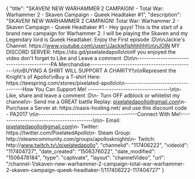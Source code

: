 {
    "title": "SKAVEN! NEW WARHAMMER 2 CAMPAIGN! - Total War: Warhammer 2 - Skaven Campaign - Queek Headtaker #1",
    "description": "SKAVEN! NEW WARHAMMER 2 CAMPAIGN! Total War: Warhammer 2 - Skaven Campaign - Queek Headtaker #1 - Hey guys! This is the start of a brand new campaign for Warhammer 2. I will be playing the Skaven and my Legendary lord is Queek Headtaker. Enjoy the First episode :D\n\nJackie's Channel: https:\/\/www.youtube.com\/user\/Jackiefishhhhhh\n\nJOIN MY DISCORD SERVER: https:\/\/dis.gd\/pixelatedapollo\n\nIf you enjoyed the video don't forget to Like and Leave a comment :D\n\n-----------------------------------------PA Merchandise---------------------------------------------\n\nBUYING A SHIRT WILL SUPPORT A CHARITY!\n\nRepresent the Knight's of Apollo!\nBuy a T-shirt Here: https:\/\/teespring.com\/stores\/pixelated-apollo\n\n----------------------------------How You Can Support Me! -----------------------------------\n\n- Like, share and leave a comment :D\n- Turn OFF adblock or whitelist my channel\n- Send me a GREAT battle Replay: pixelatedapollo@gmail.com\n- Purchase a Server at: https:\/\/oasis-hosting.net\/ and use this discount code - PA2017 \n\n------------------------------------------Connect With Me!-----------------------------------------\n\n- Email: pixelatedapollo@gmail.com\n- Twitter: https:\/\/twitter.com\/PixelatedApollo\n- Steam Group:  http:\/\/steamcommunity.com\/groups\/apollosknights\n- Twitch: http:\/\/www.twitch.tv\/pixelatedapollo",
    "channelid": "117406222",
    "videoid": "117404727",
    "date_created": "1506376022",
    "date_modified": "1506478184",
    "type": "captivate",
    "layout": "channelVideo",
    "url": "\/channel-1\/skaven-new-warhammer-2-campaign-total-war-warhammer-2-skaven-campaign-queek-headtaker-1\/117406222-117404727"
}